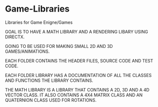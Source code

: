 # Game-Libraries
Libraries for Game Enigne/Games

GOAL IS TO HAVE A MATH LIBRARY AND A RENDERING LIBARY USING DIRECTX.

GOING TO BE USED FOR MAKING SMALL 2D AND 3D GAMES/ANIMATIONS.

EACH FOLDER CONTAINS THE HEADER FILES, SOURCE CODE AND TEST CODE.

EACH FOLDER LIBRARY HAS A DOCUMENTATION OF ALL THE CLASSES AND FUNCTIONS THE LIBRARY CONTAINS.

THE MATH LIBRARY IS A LIBRARY THAT CONTAINS A 2D, 3D AND A 4D VECTOR CLASS. IT ALSO CONTAINS A 4X4 MATRIX CLASS AND AN QUATERNION CLASS USED FOR ROTATIONS.
